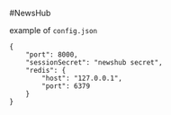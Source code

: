 #NewsHub

example of `config.json`
```
{
	"port": 8000,
	"sessionSecret": "newshub secret",
	"redis": {
		"host": "127.0.0.1",
		"port": 6379
	}
}
```